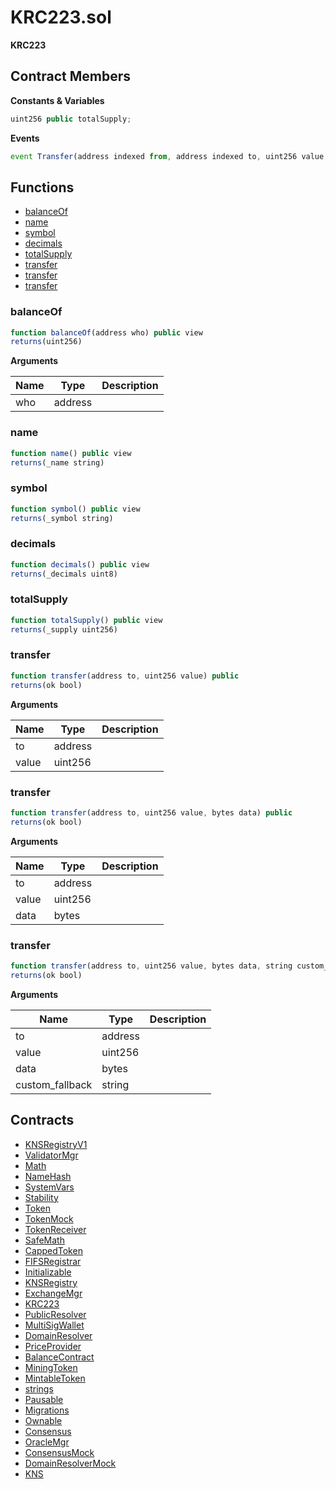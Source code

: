 ﻿# KRC223.sol

**KRC223**

## Contract Members
**Constants & Variables**

```js
uint256 public totalSupply;
```

**Events**

```js
event Transfer(address indexed from, address indexed to, uint256 value, bytes data);
```

## Functions

- [balanceOf](#balanceof)
- [name](#name)
- [symbol](#symbol)
- [decimals](#decimals)
- [totalSupply](#totalsupply)
- [transfer](#transfer)
- [transfer](#transfer)
- [transfer](#transfer)

### balanceOf

```js
function balanceOf(address who) public view
returns(uint256)
```

**Arguments**

| Name        | Type           | Description  |
| ------------- |------------- | -----|
| who | address |  | 

### name

```js
function name() public view
returns(_name string)
```

### symbol

```js
function symbol() public view
returns(_symbol string)
```

### decimals

```js
function decimals() public view
returns(_decimals uint8)
```

### totalSupply

```js
function totalSupply() public view
returns(_supply uint256)
```

### transfer

```js
function transfer(address to, uint256 value) public
returns(ok bool)
```

**Arguments**

| Name        | Type           | Description  |
| ------------- |------------- | -----|
| to | address |  | 
| value | uint256 |  | 

### transfer

```js
function transfer(address to, uint256 value, bytes data) public
returns(ok bool)
```

**Arguments**

| Name        | Type           | Description  |
| ------------- |------------- | -----|
| to | address |  | 
| value | uint256 |  | 
| data | bytes |  | 

### transfer

```js
function transfer(address to, uint256 value, bytes data, string custom_fallback) public
returns(ok bool)
```

**Arguments**

| Name        | Type           | Description  |
| ------------- |------------- | -----|
| to | address |  | 
| value | uint256 |  | 
| data | bytes |  | 
| custom_fallback | string |  | 

## Contracts

- [KNSRegistryV1](KNSRegistryV1.md)
- [ValidatorMgr](ValidatorMgr.md)
- [Math](Math.md)
- [NameHash](NameHash.md)
- [SystemVars](SystemVars.md)
- [Stability](Stability.md)
- [Token](Token.md)
- [TokenMock](TokenMock.md)
- [TokenReceiver](TokenReceiver.md)
- [SafeMath](SafeMath.md)
- [CappedToken](CappedToken.md)
- [FIFSRegistrar](FIFSRegistrar.md)
- [Initializable](Initializable.md)
- [KNSRegistry](KNSRegistry.md)
- [ExchangeMgr](ExchangeMgr.md)
- [KRC223](KRC223.md)
- [PublicResolver](PublicResolver.md)
- [MultiSigWallet](MultiSigWallet.md)
- [DomainResolver](DomainResolver.md)
- [PriceProvider](PriceProvider.md)
- [BalanceContract](BalanceContract.md)
- [MiningToken](MiningToken.md)
- [MintableToken](MintableToken.md)
- [strings](strings.md)
- [Pausable](Pausable.md)
- [Migrations](Migrations.md)
- [Ownable](Ownable.md)
- [Consensus](Consensus.md)
- [OracleMgr](OracleMgr.md)
- [ConsensusMock](ConsensusMock.md)
- [DomainResolverMock](DomainResolverMock.md)
- [KNS](KNS.md)
